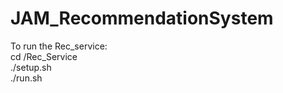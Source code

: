 # JAM_RecommendationSystem
To run the Rec_service:<br/>
cd /Rec_Service<br/>
./setup.sh<br/>
./run.sh<br/> 


